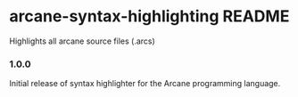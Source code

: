 # arcane-syntax-highlighting README

Highlights all arcane source files (.arcs)

### 1.0.0

Initial release of syntax highlighter for the Arcane programming language.